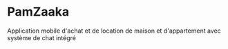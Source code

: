 # PamZaaka
Application mobile d'achat et de location de maison et d'appartement avec système de chat intégré
